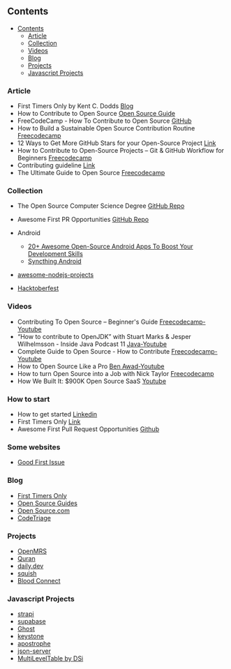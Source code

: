 ## Contents

- [Contents](#contents)
  - [Article](#article)
  - [Collection](#collection)
  - [Videos](#videos)
  - [Blog](#blog)
  - [Projects](#projects)
  - [Javascript Projects](#javascript-projects)

### Article

* First Timers Only by Kent C. Dodds [Blog](https://kentcdodds.com/blog/first-timers-only)
* How to Contribute to Open Source [Open Source Guide](https://opensource.guide/how-to-contribute/)
* FreeCodeCamp - How To Contribute to Open Source [GitHub](https://github.com/freeCodeCamp/how-to-contribute-to-open-source)
* How to Build a Sustainable Open Source Contribution Routine [Freecodecamp](https://www.freecodecamp.org/news/how-to-build-a-sustainable-open-source-contribution-routine/)
* 12 Ways to Get More GitHub Stars for your Open-Source Project [Link](https://blog.tooljet.ai/12-ways-to-get-more-github-stars-for-your-open-source-projects/)
* How to Contribute to Open-Source Projects – Git & GitHub Workflow for Beginners [Freecodecamp](https://www.freecodecamp.org/news/git-and-github-workflow-for-open-source/)
* Contributing guideline [Link](https://github.com/addyosmani/git2txt/blob/main/CONTRIBUTING.md)
* The Ultimate Guide to Open Source [Freecodecamp](https://www.freecodecamp.org/news/the-ultimate-guide-to-open-source/)

### Collection
* The Open Source Computer Science Degree [GitHub Repo](https://github.com/ForrestKnight/open-source-cs)
* Awesome First PR Opportunities [GitHub Repo](https://github.com/MunGell/awesome-for-beginners)
* Android

  * [20+ Awesome Open-Source Android Apps To Boost Your Development Skills](https://blog.aritraroy.in/20-awesome-open-source-android-apps-to-boost-your-development-skills-b62832cf0fa4)
  * [Syncthing Android](https://github.com/syncthing/syncthing-android/blob/master/CONTRIBUTING.md)

* [awesome-nodejs-projects](https://github.com/sqreen/awesome-nodejs-projects)
* [Hacktoberfest](https://hacktoberfest.com/)

### Videos
- Contributing To Open Source – Beginner's Guide [Freecodecamp-Youtube](https://youtu.be/mklEhT_RLos?si=LYm9tebk0J7MQyNI)
- “How to contribute to OpenJDK” with Stuart Marks & Jesper Wilhelmsson - Inside Java Podcast 11 [Java-Youtube](https://youtu.be/WPZiv1Ow2Qk?si=W4Kx8FtjKyxXSKPI)
- Complete Guide to Open Source - How to Contribute [Freecodecamp-Youtube](https://youtu.be/yzeVMecydCE?si=gwC-1TI1NrnzVWD5)
- How to Open Source Like a Pro [Ben Awad-Youtube](https://youtu.be/MT6M_sqAuZo?si=bEntR4elwcEOtGo7)
- How to turn Open Source into a Job with Nick Taylor [Freecodecamp](https://youtu.be/m7nkioXNiik?si=5Z022SkkeTY7dALS)
- How We Built It: $900K Open Source SaaS [Youtube](https://youtu.be/F8i0kkrQ8_o?si=wDhOdOFDJDECjmLS)

### How to start 
- How to get started [Linkedin](https://www.linkedin.com/feed/update/urn:li:activity:7041479167359553536/)
- First Timers Only [Link](https://www.firsttimersonly.com/)
- Awesome First Pull Request Opportunities [Github](https://github.com/MunGell/awesome-for-beginners)


### Some websites
- [Good First Issue](https://goodfirstissues.com/)

### Blog
* [First Timers Only](https://www.firsttimersonly.com/)
* [Open Source Guides](https://opensource.guide/)
* [Open Source.com](https://opensource.com/)
* [CodeTriage](https://www.codetriage.com/)

### Projects

- [OpenMRS](https://github.com/openmrs)
- [Quran](https://github.com/quran)
- [daily.dev](https://github.com/dailydotdev/daily)
- [squish](https://github.com/addyosmani/squish)
- [Blood Connect](https://github.com/CraftsmenLtd/BloodConnect)

### Javascript Projects

- [strapi](https://github.com/strapi/strapi)
- [supabase](https://github.com/supabase/supabase)
- [Ghost](https://github.com/TryGhost/Ghost)
- [keystone](https://github.com/keystonejs/keystone)
- [apostrophe](https://github.com/apostrophecms/apostrophe)
- [json-server](https://github.com/typicode/json-server)
- [MultiLevelTable by DSi](https://github.com/DSInnovators/multi-level-table)